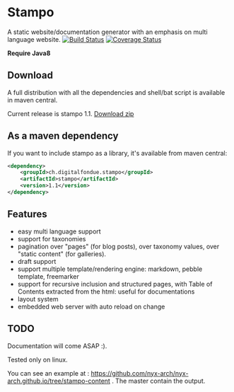 Stampo
======

A static website/documentation generator with an emphasis on multi language website. [![Build Status](https://travis-ci.org/digitalfondue/stampo.svg?branch=master)](https://travis-ci.org/digitalfondue/stampo) [![Coverage Status](https://coveralls.io/repos/digitalfondue/stampo/badge.svg?branch=master)](https://coveralls.io/r/digitalfondue/stampo?branch=master)

**Require Java8**

## Download

A full distribution with all the dependencies and shell/bat script is available in maven central.

Current release is stampo 1.1. [Download zip](https://repo1.maven.org/maven2/ch/digitalfondue/stampo/stampo/1.1/stampo-1.1.zip)

## As a maven dependency

If you want to include stampo as a library, it's available from maven central:

```XML
<dependency>
	<groupId>ch.digitalfondue.stampo</groupId>
	<artifactId>stampo</artifactId>
	<version>1.1</version>
</dependency>
```

## Features

 - easy multi language support
 - support for taxonomies
 - pagination over "pages" (for blog posts), over taxonomy values, over "static content" (for galleries).
 - draft support
 - support multiple template/rendering engine: markdown, pebble template, freemarker
 - support for recursive inclusion and structured pages, with Table of Contents extracted from the html: useful for documentations
 - layout system
 - embedded web server with auto reload on change

## TODO

Documentation will come ASAP :).

Tested only on linux. 

You can see an example at : https://github.com/nyx-arch/nyx-arch.github.io/tree/stampo-content . The master contain the output.
